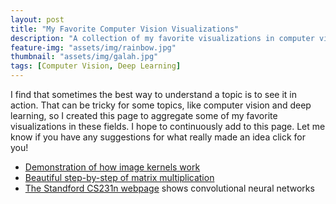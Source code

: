 ```yaml
---
layout: post
title: "My Favorite Computer Vision Visualizations"
description: "A collection of my favorite visualizations in computer vision and deep learning"
feature-img: "assets/img/rainbow.jpg"
thumbnail: "assets/img/galah.jpg"
tags: [Computer Vision, Deep Learning]
---
```


I find that sometimes the best way to understand a topic is to see it in action. That can be tricky for some topics, like computer vision and deep learning, so I created this page to aggregate some of my favorite visualizations in these fields. I hope to continuously add to this page. Let me know if you have any suggestions for what really made an idea click for you!


* [Demonstration of how image kernels work](https://setosa.io/ev/image-kernels/)
* [Beautiful step-by-step of matrix multiplication](matrixmultiplication.xyz)
* [The Standford CS231n webpage](https://cs231n.github.io/convolutional-networks/) shows convolutional neural networks
